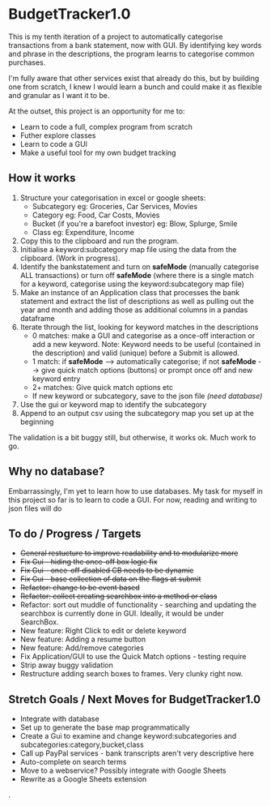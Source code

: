 # BudgetTracker1.0
This is my tenth iteration of a project to automatically categorise transactions from a bank statement, now with GUI. By identifying key words and phrase in the descriptions, the program learns to categorise common purchases.

I'm fully aware that other services exist that already do this, but by building one from scratch, I knew I would learn a bunch and could make it as flexible and granular as I want it to be.

At the outset, this project is an opportunity for me to:
* Learn to code a full, complex program from scratch
* Futher explore classes
* Learn to code a GUI
* Make a useful tool for my own budget tracking

## How it works
1. Structure your categorisation in excel or google sheets: 
    * Subcategory eg: Groceries, Car Services, Movies 
    * Category eg: Food, Car Costs, Movies
    * Bucket (if you're a barefoot investor) eg: Blow, Splurge, Smile
    * Class eg: Expenditure, Income
1. Copy this to the clipboard and run the program.
1. Initialise a keyword:subcategory map file using the data from the clipboard. (Work in progress).
1. Identify the bankstatement and turn on **safeMode** (manually categorise ALL transactions) or turn off **safeMode** (where there is a single match for a keyword, categorise using the keyword:subcategory map file)
1. Make an instance of an Application class that processes the bank statement and extract the list of descriptions as well as pulling out the year and month and adding those as additional columns in a pandas dataframe
1. Iterate through the list, looking for keyword matches in the descriptions
    * 0 matches: make a GUI and categorise as a once-off interaction or add a new keyword. Note: Keyword needs to be useful (contained in the description) and valid (unique) before a Submit is allowed.
    * 1 match: if **safeMode** --> automatically categorise; if not **safeMode** --> give quick match options (buttons) or prompt once off and new keyword entry
    * 2+ matches: Give quick match options etc
    * If new keyword or subcategory, save to the json file *(need database)*
1. Use the gui or keyword map to identify the subcategory
1. Append to an output csv using the subcategory map you set up at the beginning

The validation is a bit buggy still, but otherwise, it works ok.
Much work to go.

## Why no database?
Embarrassingly, I'm yet to learn how to use databases. My task for myself in this project so far is to learn to code a GUI. For now, reading and writing to json files will do

## To do / Progress / Targets
* ~~General restucture to improve readability and to modularize more~~
* ~~Fix Gui - hiding the once-off box logic fix~~
* ~~Fix Gui - once-off disabled CB needs to be dynamic~~
* ~~Fix Gui - base collection of data on the flags at submit~~
* ~~Refactor: change to be event based~~
* ~~Refactor: collect creating searchbox into a method or class~~
* Refactor: sort out muddle of functionality - searching and updating the searchbox is currently done in GUI. Ideally, it would be under SearchBox.
* New feature: Right Click to edit or delete keyword
* New feature: Adding a resume button
* New feature: Add/remove categories
* Fix Application/GUI to use the Quick Match options - testing require
* Strip away buggy validation
* Restructure adding search boxes to frames. Very clunky right now.

## Stretch Goals / Next Moves for BudgetTracker1.0
* Integrate with database
* Set up to generate the base map programmatically
* Create a Gui to examine and change keyword:subcategories and subcategories:category,bucket,class
* Call up PayPal services - bank transcripts aren't very descriptive here
* Auto-complete on search terms
* Move to a webservice? Possibly integrate with Google Sheets
* Rewrite as a Google Sheets extension

.